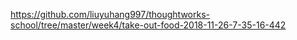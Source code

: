https://github.com/liuyuhang997/thoughtworks-school/tree/master/week4/take-out-food-2018-11-26-7-35-16-442